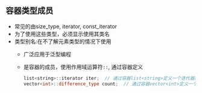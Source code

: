 ## 容器类型成员


- 常见的由size_type, iterator, const_iterator
- 为了使用这些类型，必须显示使用其类名
- 类型别名:在不了解元素类型的情况下使用
  - 广泛应用于泛型编程
  - 是容器的成员，使用作用域运算符`::`, 通过容器定义

    ```c++
    list<string>::iterator iter;  // 通过容器list<string>定义一个迭代器类型，iter是一个指向string的迭代器类型
    vector<int>::difference_type count;  // 通过容器vector<int>定义一个difference_type类型
    ```